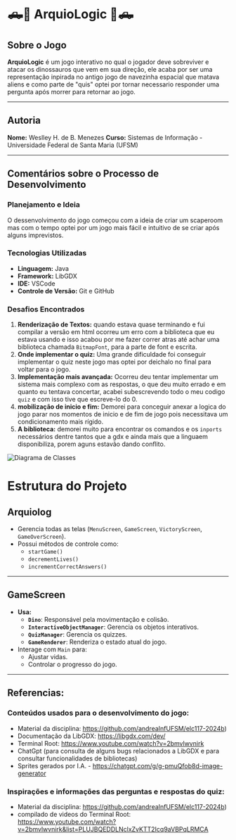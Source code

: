 # 🛻🦖 ArquioLogic 🦖🛻

## Sobre o Jogo
**ArquioLogic** é um jogo interativo no qual o jogador deve sobreviver e atacar os dinossauros que vem em sua direção, ele acaba por ser uma representação inpirada no antigo jogo de navezinha espacial que matava aliens e como parte de "quis" optei por tornar necessario responder uma pergunta após morrer para retornar ao jogo.

---

## Autoria
**Nome:** Weslley H. de B. Menezes
**Curso:** Sistemas de Informação - Universidade Federal de Santa Maria (UFSM)

---

## Comentários sobre o Processo de Desenvolvimento
### Planejamento e Ideia
O dessenvolvimento do jogo começou com a ideia de criar um scaperoom mas com o tempo optei por um jogo mais fácil e intuitivo de se criar após alguns imprevistos.

### Tecnologias Utilizadas
- **Linguagem:** Java
- **Framework:** LibGDX
- **IDE:** VSCode
- **Controle de Versão:** Git e GitHub

### Desafios Encontrados
1. **Renderização de Textos:** 
   quando estava quase terminando e fui compilar a versão em html ocorreu um erro com a biblioteca que eu estava usando e isso acabou por me fazer correr atras até achar uma biblioteca chamada `BitmapFont`, para a parte de font e escrita.
2. **Onde implementar o quiz:**
   Uma grande dificuldade foi conseguir implementar o quiz neste jogo mas optei por deichalo no final para voltar para o jogo.
3. **Implementação mais avançada:**
   Ocorreu deu tentar implementar um sistema mais complexo com as respostas, o que deu muito errado e em quanto eu tentava concertar, acabei subescrevendo todo o meu codigo `quiz` e com isso tive que escreve-lo do 0.
4. **mobilização de inicio e fim:**
   Demorei para conceguir anexar a logica do jogo parar nos momentos de inicio e de fim de jogo pois necessitava um condicionamento mais rígido.
5. **A biblioteca:**
   demorei muito para encontrar os comandos e os `inports` necessários dentre tantos que a gdx e ainda mais que a linguaem disponibiliza, porem aguns estavão dando conflito.
   
![Diagrama de Classes](diagrama1.png)

# Estrutura do Projeto

## **Arquiolog**
- Gerencia todas as telas (`MenuScreen`, `GameScreen`, `VictoryScreen`, `GameOverScreen`).
- Possui métodos de controle como:
  - `startGame()`
  - `decrementLives()`
  - `incrementCorrectAnswers()`

---

## **GameScreen**
- **Usa:**
  - **`Dino`**: Responsável pela movimentação e colisão.
  - **`InteractiveObjectManager`**: Gerencia os objetos interativos.
  - **`QuizManager`**: Gerencia os quizzes.
  - **`GameRenderer`**: Renderiza o estado atual do jogo.
- Interage com `Main` para:
  - Ajustar vidas.
  - Controlar o progresso do jogo.

---





   ## Referencias:
   ### Conteúdos usados para o desenvolvimento do jogo:
   - Material da disciplina: https://github.com/andreaInfUFSM/elc117-2024b)
   - Documentação da LibGDX: https://libgdx.com/dev/
   - Terminal Root: https://www.youtube.com/watch?v=2bmvlwvnirk
   - ChatGpt (para consulta de alguns bugs relacionados a LibGDX e para consultar funcionalidades de bibliotecas)
   - Sprites gerados por I.A. - https://chatgpt.com/g/g-pmuQfob8d-image-generator

   ### Inspirações e informações das perguntas e respostas do quiz:
   - Material da disciplina: https://github.com/andreaInfUFSM/elc117-2024b)
   - compilado de videos do Terminal Root: https://www.youtube.com/watch?v=2bmvlwvnirk&list=PLUJBQEDDLNclxZvKTT2Icq9aVBPqLRMCA

